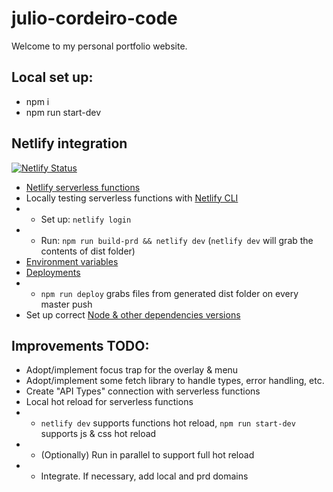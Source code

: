 # julio-cordeiro-code

Welcome to my personal portfolio website.

## Local set up:

-   npm i
-   npm run start-dev

## Netlify integration

[![Netlify Status](https://api.netlify.com/api/v1/badges/d07adb5f-87f0-4ff2-9d07-bf82c327d3df/deploy-status)](https://app.netlify.com/sites/julio-cordeiro/deploys)

-   [Netlify serverless functions](https://docs.netlify.com/functions/build-with-javascript/)
-   Locally testing serverless functions with [Netlify CLI](https://docs.netlify.com/cli/get-started/)
-   -   Set up: `netlify login`
-   -   Run: `npm run build-prd && netlify dev` (`netlify dev` will grab the contents of dist folder)
-   [Environment variables](https://docs.netlify.com/configure-builds/environment-variables/)
-   [Deployments](https://docs.netlify.com/site-deploys/create-deploys/#deploy-with-git)
-   -   `npm run deploy` grabs files from generated dist folder on every master push
-   Set up correct [Node & other dependencies versions](https://docs.netlify.com/configure-builds/manage-dependencies/)

## Improvements TODO:

-   Adopt/implement focus trap for the overlay & menu
-   Adopt/implement some fetch library to handle types, error handling, etc.
-   Create "API Types" connection with serverless functions
-   Local hot reload for serverless functions
-   -   `netlify dev` supports functions hot reload, `npm run start-dev` supports js & css hot reload
-   -   (Optionally) Run in parallel to support full hot reload
-   -   Integrate. If necessary, add local and prd domains
